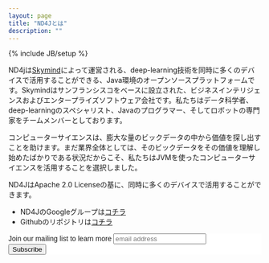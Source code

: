 ```yaml
---
layout: page
title: "ND4Jとは"
description: ""
---
```

{% include JB/setup %}

ND4jは[Skymind](http://www.skymind.io/contact.html)によって運営される、deep-learning技術を同時に多くのデバイスで活用することができる、Java環境のオープンソースプラットフォームです。Skymindはサンフランシスコをベースに設立された、ビジネスインテリジェンスおよびエンタープライズソフトウェア会社です。私たちはデータ科学者、deep-learningのスペシャリスト、Javaのプログラマー、そしてロボットの専門家をチームメンバーとしております。

コンピューターサイエンスは、膨大な量のビックデータの中から価値を探し出すことを助けます。まだ業界全体としては、そのビックデータをその価値を理解し始めたばかりである状況だからこそ、私たちはJVMを使ったコンピューターサイエンスを活用することを選択しました。

ND4JはApache 2.0 Licenseの基に、同時に多くのデバイスで活用することができます。

* ND4JのGoogleグループは[コチラ](https://groups.google.com/forum/#!forum/nd4j)
* Githubのリポジトリは[コチラ](https://github.com/SkymindIO/nd4j/)

<!-- Begin MailChimp Signup Form -->
<link href="//cdn-images.mailchimp.com/embedcode/slim-081711.css" rel="stylesheet" type="text/css">
<style type="text/css">
	#mc_embed_signup{background:#fff; clear:left; font:14px Helvetica,Arial,sans-serif; }
	/* Add your own MailChimp form style overrides in your site stylesheet or in this style block.
	   We recommend moving this block and the preceding CSS link to the HEAD of your HTML file. */
</style>
<div id="mc_embed_signup">
<form action="//skymind.us8.list-manage.com/subscribe/post?u=26a43400cdacd6b98b676f703&amp;id=1f5b16d539" method="post" id="mc-embedded-subscribe-form" name="mc-embedded-subscribe-form" class="validate" target="_blank" novalidate>
	<label for="mce-EMAIL">Join our mailing list to learn more</label>
	<input type="email" value="" name="EMAIL" class="email" id="mce-EMAIL" placeholder="email address" required>
    <!-- real people should not fill this in and expect good things - do not remove this or risk form bot signups-->
    <div style="position: absolute; left: -5000px;"><input type="text" name="b_26a43400cdacd6b98b676f703_1f5b16d539" tabindex="-1" value=""></div>
    <div class="clear"><input type="submit" value="Subscribe" name="subscribe" id="mc-embedded-subscribe" class="button"></div>
</form>
</div>
<!--End mc_embed_signup-->

